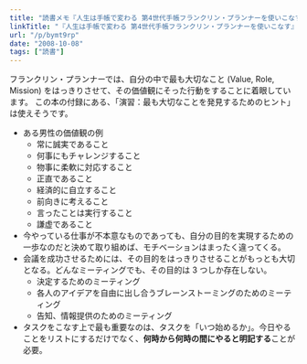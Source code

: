 ```yaml
---
title: "読書メモ『人生は手帳で変わる 第4世代手帳フランクリン・プランナーを使いこなす』"
linkTitle: "『人生は手帳で変わる 第4世代手帳フランクリン・プランナーを使いこなす』"
url: "/p/bymt9rp"
date: "2008-10-08"
tags: ["読書"]
---
```


フランクリン・プランナーでは、自分の中で最も大切なこと (Value, Role, Mission) をはっきりさせて、その価値観にそった行動をすることに着眼しています。
この本の付録にある、「演習：最も大切なことを発見するためのヒント」は使えそうです。

- ある男性の価値観の例
    - 常に誠実であること
    - 何事にもチャレンジすること
    - 物事に柔軟に対応すること
    - 正直であること
    - 経済的に自立すること
    - 前向きに考えること
    - 言ったことは実行すること
    - 謙虚であること
- 今やっている仕事が不本意なものであっても、自分の目的を実現するための一歩なのだと決めて取り組めば、モチベーションはまったく違ってくる。
- 会議を成功させるためには、その目的をはっきりさせることがもっとも大切となる。どんなミーティングでも、その目的は 3 つしか存在しない。
    - 決定するためのミーティング
    - 各人のアイデアを自由に出し合うブレーンストーミングのためのミーティング
    - 告知、情報提供のためのミーティング
- タスクをこなす上で最も重要なのは、タスクを「いつ始めるか」。今日やることをリストにするだけでなく、**何時から何時の間にやると明記する**ことが必要。

